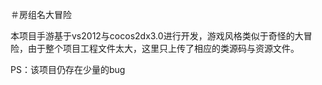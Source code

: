 ＃房组名大冒险

本项目手游基于vs2012与cocos2dx3.0进行开发，游戏风格类似于奇怪的大冒险，由于整个项目工程文件太大，这里只上传了相应的类源码与资源文件。

PS：该项目仍存在少量的bug



